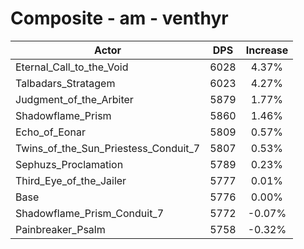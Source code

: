 # Composite - am - venthyr
| Actor | DPS | Increase |
|---|:---:|:---:|
|Eternal_Call_to_the_Void|6028|4.37%|
|Talbadars_Stratagem|6023|4.27%|
|Judgment_of_the_Arbiter|5879|1.77%|
|Shadowflame_Prism|5860|1.46%|
|Echo_of_Eonar|5809|0.57%|
|Twins_of_the_Sun_Priestess_Conduit_7|5807|0.53%|
|Sephuzs_Proclamation|5789|0.23%|
|Third_Eye_of_the_Jailer|5777|0.01%|
|Base|5776|0.00%|
|Shadowflame_Prism_Conduit_7|5772|-0.07%|
|Painbreaker_Psalm|5758|-0.32%|
